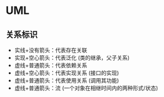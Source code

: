 # UML

## 关系标识

- 实线+没有箭头：代表存在关联
- 实现+空心箭头：代表泛化 (类的继承，父子关系)
- 虚线+普通箭头：代表依赖关系
- 虚线+空心箭头：代表实现关系 (接口的实现)
- 虚线+普通箭头：代表使用关系 (调用其功能)
- 虚线+普通箭头：流 (一个对象在相继时间内的两种形式/状态)
